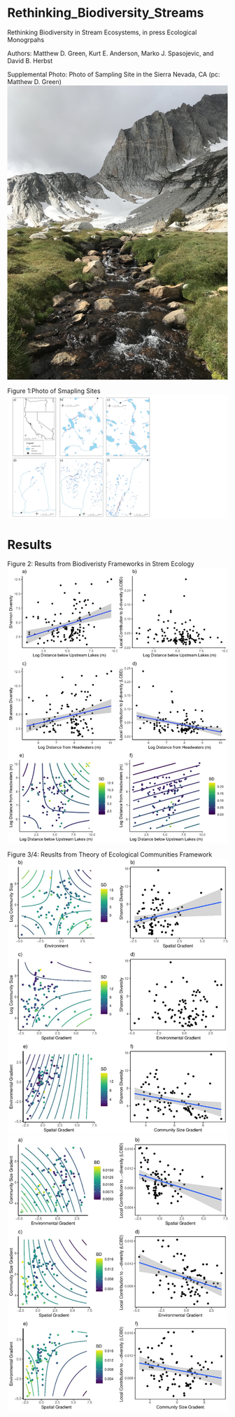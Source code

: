 # Rethinking_Biodiversity_Streams

Rethinking Biodiversity in Stream Ecosystems, in press Ecological Monogrpahs

Authors: Matthew D. Green, Kurt E. Anderson, Marko J. Spasojevic, and David B. Herbst

Supplemental Photo: Photo of Sampling Site in the Sierra Nevada, CA (pc: Matthew D. Green)
![](Images/pic.png)

Figure 1:Photo of Smapling Sites
![](Figs/Map.jpg)


# Results

Figure 2: Results from Biodiveristy Frameworks in Strem Ecology
![](Figs/Rplot01.jpeg)

Figure 3/4: Reuslts from Theory of Ecological Communities Framework
![](Figs/Rplot_TEC1.jpg)
![](Figs/Rplot_TEC2.jpg)
